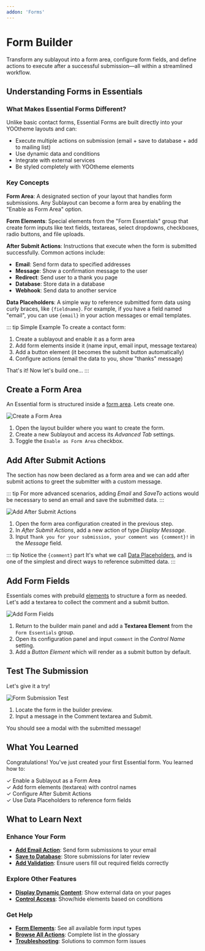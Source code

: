 ```yaml
---
addon: 'Forms'
---
```


# Form Builder

Transform any sublayout into a form area, configure form fields, and define actions to execute after a successful submission—all within a streamlined workflow.

<!--@include: ../_partials/enable-addon.md-->

## Understanding Forms in Essentials

### What Makes Essential Forms Different?

Unlike basic contact forms, Essential Forms are built directly into your YOOtheme layouts and can:
- Execute multiple actions on submission (email + save to database + add to mailing list)
- Use dynamic data and conditions
- Integrate with external services
- Be styled completely with YOOtheme elements

### Key Concepts

**Form Area**: A designated section of your layout that handles form submissions. Any Sublayout can become a form area by enabling the "Enable as Form Area" option.

**Form Elements**: Special elements from the "Form Essentials" group that create form inputs like text fields, textareas, select dropdowns, checkboxes, radio buttons, and file uploads.

**After Submit Actions**: Instructions that execute when the form is submitted successfully. Common actions include:
- **Email**: Send form data to specified addresses
- **Message**: Show a confirmation message to the user
- **Redirect**: Send user to a thank you page
- **Database**: Store data in a database
- **Webhook**: Send data to another service

**Data Placeholders**: A simple way to reference submitted form data using curly braces, like `{fieldname}`. For example, if you have a field named "email", you can use `{email}` in your action messages or email templates.

::: tip Simple Example
To create a contact form:
1. Create a sublayout and enable it as a form area
2. Add form elements inside it (name input, email input, message textarea)
3. Add a button element (it becomes the submit button automatically)
4. Configure actions (email the data to you, show "thanks" message)

That's it! Now let's build one...
:::

## Create a Form Area

An Essential form is structured inside a [form area](./form-area). Lets create one.

![Create a Form Area](./assets/integration/create-form-area.gif)

1. Open the layout builder where you want to create the form.
1. Create a new Sublayout and access its _Advanced Tab_ settings.
1. Toggle the `Enable as Form Area` checkbox.

## Add After Submit Actions

The section has now been declared as a form area and we can add after submit actions to greet the submitter with a custom message.

::: tip
For more advanced scenarios, adding _Email_ and _SaveTo_ actions would be necessary to send an email and save the submitted data.
:::

![Add After Submit Actions](./assets/integration/add-form-actions.gif)

1. Open the form area configuration created in the previous step.
1. In _After Submit Actions_, add a new action of type _Display Message_.
1. Input `Thank you for your submission, your comment was {comment}!` in the _Message_ field.

::: tip Notice the `{comment}` part
It's what we call [Data Placeholders](./index#data-placeholders), and is one of the simplest and direct ways to reference submitted data.
:::

## Add Form Fields

Essentials comes with prebuild [elements](./elements) to structure a form as needed. Let's add a textarea to collect the comment and a submit button.

![Add Form Fields](./assets/integration/add-form-fields.gif)

1. Return to the builder main panel and add a __Textarea Element__ from the `Form Essentials` group.
1. Open its configuration panel and input `comment` in the _Control Name_ setting.
1. Add a _Button Element_ which will render as a submit button by default.

## Test The Submission

Let's give it a try!

![Form Submission Test](./assets/integration/submission-test.webp)

1. Locate the form in the builder preview.
1. Input a message in the Comment textarea and Submit.

You should see a modal with the submitted message!

## What You Learned

Congratulations! You've just created your first Essential form. You learned how to:

✓ Enable a Sublayout as a Form Area  
✓ Add form elements (textarea) with control names  
✓ Configure After Submit Actions  
✓ Use Data Placeholders to reference form fields  

## What to Learn Next

### Enhance Your Form
- **[Add Email Action](./actions/email)**: Send form submissions to your email
- **[Save to Database](./actions/database)**: Store submissions for later review
- **[Add Validation](./actions/validate)**: Ensure users fill out required fields correctly

### Explore Other Features
- **[Display Dynamic Content](/essentials-for-yootheme-pro/addons/dynamic/)**: Show external data on your pages
- **[Control Access](/essentials-for-yootheme-pro/addons/access/)**: Show/hide elements based on conditions

### Get Help
- **[Form Elements](./elements)**: See all available form input types
- **[Browse All Actions](/essentials-for-yootheme-pro/glossary#form-builder)**: Complete list in the glossary
- **[Troubleshooting](/essentials-for-yootheme-pro/troubleshooting)**: Solutions to common form issues
